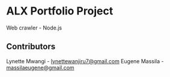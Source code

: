 # ALX Portfolio Project

Web crawler - Node.js

## Contributors

Lynette Mwangi - lynettewanjiru7@gmail.com
Eugene Massila - massilaeugene@gmail.com
